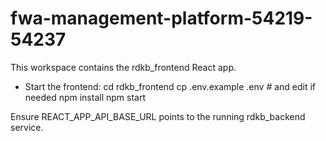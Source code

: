 # fwa-management-platform-54219-54237

This workspace contains the rdkb_frontend React app.

- Start the frontend:
  cd rdkb_frontend
  cp .env.example .env   # and edit if needed
  npm install
  npm start

Ensure REACT_APP_API_BASE_URL points to the running rdkb_backend service.